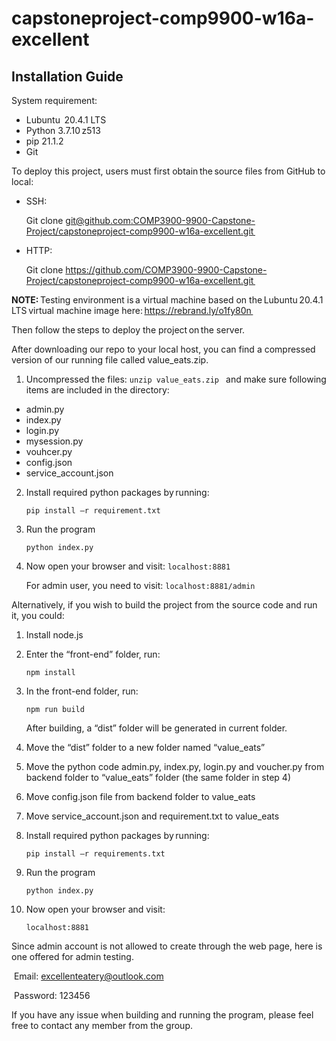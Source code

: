 # capstoneproject-comp9900-w16a-excellent
## Installation Guide

System requirement:  

- Lubuntu  20.4.1 LTS 
- Python 3.7.10 z513 
- pip 21.1.2   
- Git  

 

To deploy this project, users must first obtain the source files from GitHub to local: 

- SSH:  

  Git clone [git@github.com:COMP3900-9900-Capstone-Project/capstoneproject-comp9900-w16a-excellent.git ](mailto:git@github.com:COMP3900-9900-Capstone-Project/capstoneproject-comp9900-w16a-excellent.git ) 

- HTTP:  

  Git clone https://github.com/COMP3900-9900-Capstone-Project/capstoneproject-comp9900-w16a-excellent.git  



**NOTE:** Testing environment is a virtual machine based on the Lubuntu 20.4.1 LTS virtual machine image here: https://rebrand.ly/o1fy80n 



Then follow the steps to deploy the project on the server.  

After downloading our repo to your local host, you can find a compressed version of our running file called value_eats.zip. 

1. Uncompressed the files:	```unzip value_eats.zip ```	and make sure following items are included in the directory: 


- admin.py
- index.py
- login.py
- mysession.py
- vouhcer.py
- config.json
- service_account.json

2. Install required python packages by running:  

   ```pip install –r requirement.txt ```

3. Run the program 

   ```python index.py```

4. Now open your browser and visit:     ```localhost:8881```

    For admin user, you need to visit: 	```localhost:8881/admin```
 

Alternatively, if you wish to build the project from the source code and run it, you could: 

1. Install node.js 

2. Enter the “front-end” folder, run:

   ```npm install``` 

3. In the front-end folder, run:

   ```npm run build```

   After building, a “dist” folder will be generated in current folder. 

4. Move the “dist” folder to a new folder named “value_eats” 

5. Move the python code admin.py, index.py, login.py and voucher.py from backend folder to “value_eats”  folder (the same folder in step 4)

6. Move config.json file from backend folder to value_eats 

7. Move service_account.json and requirement.txt to value_eats 

8. Install required python packages by running:  

   ```pip install –r requirements.txt ```

9. Run the program 

   ```python index.py ```

10. Now open your browser and visit: 

    ```localhost:8881 ```

Since admin account is not allowed to create through the web page, here is one offered for admin testing.

​		Email:	excellenteatery@outlook.com

​		Password:	123456 

If you have any issue when building and running the program, please feel free to contact any member from the group. 
